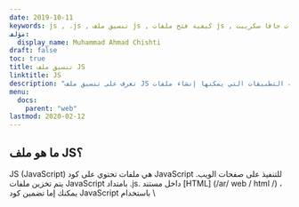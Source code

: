 ```yaml
---
date: 2019-10-11
keywords: js , .js , تنسيق ملف js , كيفية فتح ملفات js , ملفات جافا سكريبت
مؤلف:
  display_name: Muhammad Ahmad Chishti
draft: false
toc: true
title: تنسيق ملف JS
linktitle: JS
description: "تعرف على تنسيق ملف JS وواجهات برمجة التطبيقات التي يمكنها إنشاء ملفات JS وفتحها."
menu:
  docs:
    parent: "web"
lastmod: 2020-02-12
---
```


## ما هو ملف JS؟ ##

JS (JavaScript) هي ملفات تحتوي على كود JavaScript للتنفيذ على صفحات الويب. يتم تخزين ملفات JavaScript بامتداد .js. داخل مستند [HTML] (/ar/ web / html /) ، يمكنك إما تضمين كود JavaScript باستخدام \ <script>\</script> العلامات أو تضمين ملف JS. على غرار ملفات [CSS] (/ar/ web / css /) ، يمكن تضمين ملفات JS في مستندات HTML متعددة لإعادة استخدام الكود. يمكن استخدام JavaScript لمعالجة HTML DOM.

## نبذة تاريخية ##

تم شحن JavaScript لأول مرة كجزء من متصفح Navigator في سبتمبر 1995 باسم LiveScript بواسطة Netscape. تم تغيير اسمها إلى JavaScript بعد ثلاثة أشهر. في عام 1996 ، قامت Microsoft بإجراء هندسة عكسية لمترجم Navigator لإنشاء JScript. تم إصدار JScript باستخدام Internet Explorer وكان مختلفًا تمامًا عن JavaScript.

قدمت Netscape JavaScript إلى ECMA International مما أدى إلى الإصدار الرسمي لأول مواصفات ECMAScript في عام 1997. تم إصدار ECMAScript 2 في عام 1998 ، و ECMAScript 3 في عام 1999 ، وبدأ العمل على ECMAScript 4 في عام 2000 ولكن لم يتم تحقيقه.

أصدر جيسي جيمس جاريت في عام 2005 ورقة بيضاء حيث صاغ مصطلح * أياكس *. استخدم هذا جافا سكريبت باعتباره العمود الفقري لإنشاء تطبيقات الويب التي حملت البيانات في الخلفية وتجنب إعادة تحميل الصفحة الكاملة. أدى ذلك إلى إنشاء مكتبات مثل JQuery و Prototype و Dojo وما إلى ذلك.

أطلقت Google متصفح Chrome مع محرك جافا سكريبت V8 في عام 2008. في أوائل عام 2009 ، تم الاتفاق على دمج جميع الأعمال ذات الصلة ودفع جافا سكريبت إلى الأمام. أدى ذلك إلى إصدار معيار ECMAScript 5 في ديسمبر 2009.

## كيفية استخدام ملفات JS ##

لاستخدام ملف JS ، عليك تضمينه في مستند HTML. يمكنك استخدام علامة الارتباط لتضمين الملف كما هو موضح أدناه.

```html
<script src="site.js"></script>
```

تحتوي السمة * src * للعلامة * script * على المسار إلى ملف JS. من خلال القيام بذلك ، تتم إضافة وظيفة JS إلى مستند HTML.

## صيغة JS ##

يمكن أن تحتوي ملفات جافا سكريبت على متغيرات ، عوامل تشغيل ، وظائف ، شروط ، حلقات ، مصفوفات ، كائنات ، إلخ. فيما يلي نظرة عامة مختصرة عن بناء جملة JavaScript.

- ينتهي كل أمر بفاصلة منقوطة (؛).
- استخدم الكلمة الأساسية * var * للإعلان عن المتغيرات.
- يدعم العمليات الحسابية (+ - * /) لحساب القيم.
- تمت إضافة تعليقات سطر واحد مع // والتعليقات متعددة الأسطر محاطة بـ / * و * /.
- جميع المعرفات حساسة لحالة الأحرف ، أي * modelNo * و * modelno * هما متغيرين مختلفين.
- يتم تحديد الوظائف باستخدام الكلمة الأساسية * وظيفة *.
- يمكن تعريف المصفوفات باستخدام الأقواس المربعة [].
- يدعم JS عوامل المقارنة مثل == ،! = ،> = ،! == ، إلخ.
- يمكن تعريف الفئات باستخدام الكلمة الأساسية * class *.

## مثال على استخدام JS ##

يوضح ما يلي مثال استخدام بسيط لملف JavaScript.

### مستند HTML ###

```html
<!DOCTYPE html>
<html lang="en">

<head>
    <meta charset="UTF-8">
    <meta name="viewport" content="width=device-width, initial-scale=1.0">
    <title>JS Test</title>
    <script src="main.js"></script>
</head>

<body>
    <div class="content-wrapper">
        <h1 id="heading">Test document for JS testing</h1>
        <p>Lorem ipsum dolor sit amet consectetur adipisicing elit. Accusantium officia similique illum magni explicabo,
            tempore neque nulla laborum voluptas sint molestias libero et corporis omnis asperiores incidunt,
            perferendis
            sed aut!</p>

            <button type="button" onclick="showAlert()">Show Alert</button>
            <button type="button" onclick="updateHeading()">Update Heading</button>
    </div>
</body>

</html>
```

### كود JS ###

```js
function showAlert() {
    alert("Alert from JS file");
}

function updateHeading() {
    document.getElementById('heading').innerHTML = 'Heading changed with JS';
}
```

## مراجع ##

- [JS - ويكيبيديا] (https://en.wikipedia.org/wiki/JavaScript)

